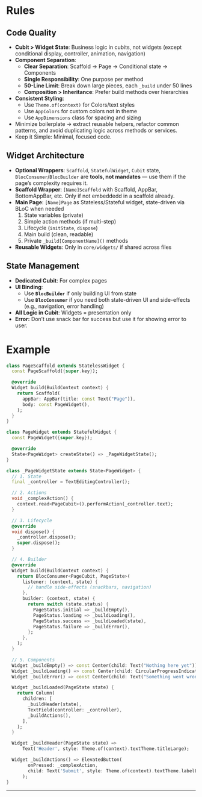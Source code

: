 # Rules

## Code Quality

- **Cubit > Widget State**: Business logic in cubits, not widgets (except conditional display, controller, animation, navigation)
- **Component Separation**:
    - **Clear Separation**: Scaffold → Page → Conditional state → Components
    - **Single Responsibility**: One purpose per method
    - **50-Line Limit**: Break down large pieces, each `_build` under 50 lines
    - **Composition > Inheritance**: Prefer build methods over hierarchies
- **Consistent Styling**:
    - Use `Theme.of(context)` for Colors/text styles
    - Use `AppColors` for custom colors not in theme
    - Use `AppDimensions` class for spacing and sizing
- Minimize boilerplate → extract reusable helpers, refactor common patterns, and avoid duplicating logic across methods or services.
- Keep it Simple: Minimal, focused code.

## Widget Architecture

- **Optional Wrappers**: `Scaffold`, `StatefulWidget`, `Cubit` state, `BlocConsumer`/`BlocBuilder` are **tools, not mandates** — use them if the page’s complexity requires it.
- **Scaffold Wrapper**: `[Name]Scaffold` with Scaffold, AppBar, BottomAppBar, etc. Only if not embeddedd in a scaffold already.
- **Main Page**: `[Name]Page` as Stateless/Stateful widget, state-driven via BLoC when needed
    1. State variables (private)
    2. Simple action methods (if multi-step)
    3. Lifecycle (`initState`, `dispose`)
    4. Main build (clean, readable)
    5. Private `_build[ComponentName]()` methods
- **Reusable Widgets**: Only in `core/widgets/` if shared across files

## State Management

- **Dedicated Cubit**: For complex pages
- **UI Binding**:
    - Use **`BlocBuilder`** if only building UI from state
    - Use **`BlocConsumer`** if you need both state-driven UI and side-effects (e.g., navigation, error handling)
- **All Logic in Cubit**: Widgets = presentation only
- **Error:** Don’t use snack bar for success but use it for showing error to user.

# Example

```dart
class PageScaffold extends StatelessWidget {
  const PageScaffold({super.key});

  @override
  Widget build(BuildContext context) {
    return Scaffold(
      appBar: AppBar(title: const Text("Page")),
      body: const PageWidget(),
    );
  }
}

class PageWidget extends StatefulWidget {
  const PageWidget({super.key});

  @override
  State<PageWidget> createState() => _PageWidgetState();
}

class _PageWidgetState extends State<PageWidget> {
  // 1. State
  final _controller = TextEditingController();

  // 2. Actions
  void _complexAction() {
    context.read<PageCubit>().performAction(_controller.text);
  }

  // 3. Lifecycle
  @override
  void dispose() {
    _controller.dispose();
    super.dispose();
  }

  // 4. Builder
  @override
  Widget build(BuildContext context) {
    return BlocConsumer<PageCubit, PageState>(
      listener: (context, state) {
        // handle side-effects (snackbars, navigation)
      },
      builder: (context, state) {
        return switch (state.status) {
          PageStatus.initial => _buildEmpty(),
          PageStatus.loading => _buildLoading(),
          PageStatus.success => _buildLoaded(state),
          PageStatus.failure => _buildError(),
        };
      },
    );
  }

  // 5. Components
  Widget _buildEmpty() => const Center(child: Text("Nothing here yet"));
  Widget _buildLoading() => const Center(child: CircularProgressIndicator());
  Widget _buildError() => const Center(child: Text("Something went wrong"));

  Widget _buildLoaded(PageState state) {
    return Column(
      children: [
        _buildHeader(state),
        TextField(controller: _controller),
        _buildActions(),
      ],
    );
  }

  Widget _buildHeader(PageState state) =>
      Text('Header', style: Theme.of(context).textTheme.titleLarge);

  Widget _buildActions() => ElevatedButton(
        onPressed: _complexAction,
        child: Text('Submit', style: Theme.of(context).textTheme.labelLarge),
      );
}

```

---